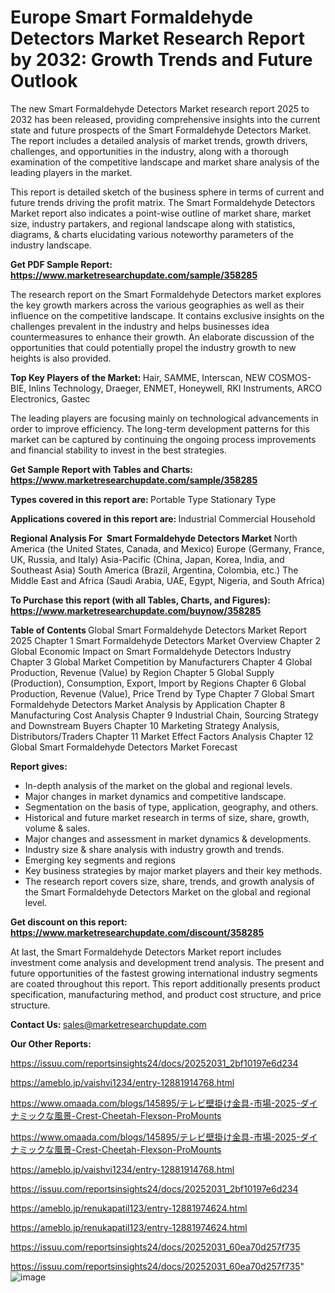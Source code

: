 # Europe Smart Formaldehyde Detectors Market Research Report by 2032: Growth Trends and Future Outlook

The new Smart Formaldehyde Detectors Market research report 2025 to 2032 has been released, providing comprehensive insights into the current state and future prospects of the Smart Formaldehyde Detectors Market. The report includes a detailed analysis of market trends, growth drivers, challenges, and opportunities in the industry, along with a thorough examination of the competitive landscape and market share analysis of the leading players in the market.

This report is detailed sketch of the business sphere in terms of current and future trends driving the profit matrix. The Smart Formaldehyde Detectors Market report also indicates a point-wise outline of market share, market size, industry partakers, and regional landscape along with statistics, diagrams, &amp; charts elucidating various noteworthy parameters of the industry landscape.

<strong><b>Get PDF Sample Report: <a href=https://www.marketresearchupdate.com/sample/358285>https://www.marketresearchupdate.com/sample/358285</a></b></strong>

The research report on the Smart Formaldehyde Detectors market explores the key growth markers across the various geographies as well as their influence on the competitive landscape. It contains exclusive insights on the challenges prevalent in the industry and helps businesses idea countermeasures to enhance their growth. An elaborate discussion of the opportunities that could potentially propel the industry growth to new heights is also provided.

<strong><b>Top Key Players of the Market:
</b></strong>Hair, SAMME, Interscan, NEW COSMOS-BIE, Inlins Technology, Draeger, ENMET, Honeywell, RKI Instruments, ARCO Electronics, Gastec<strong><b>
</b></strong>

The leading players are focusing mainly on technological advancements in order to improve efficiency. The long-term development patterns for this market can be captured by continuing the ongoing process improvements and financial stability to invest in the best strategies.

<strong><b>Get Sample Report with Tables and Charts: <a href=https://www.marketresearchupdate.com/sample/358285>https://www.marketresearchupdate.com/sample/358285</a></b></strong>

<strong><b>Types covered in this report are:
</b></strong>Portable Type
Stationary Type<strong><b>
</b></strong>

<strong><b>Applications covered in this report are:
</b></strong>Industrial
Commercial
Household<strong><b>
</b></strong>

<strong><b>Regional Analysis For  Smart Formaldehyde Detectors Market</b></strong><strong><b>
</b></strong>North America (the United States, Canada, and Mexico)
Europe (Germany, France, UK, Russia, and Italy)
Asia-Pacific (China, Japan, Korea, India, and Southeast Asia)
South America (Brazil, Argentina, Colombia, etc.)
The Middle East and Africa (Saudi Arabia, UAE, Egypt, Nigeria, and South Africa)

<strong><b>To Purchase this report (with all Tables, Charts, and Figures): <a href=https://www.marketresearchupdate.com/buynow/358285>https://www.marketresearchupdate.com/buynow/358285</a></b></strong>

<strong><b>Table of Contents</b></strong><strong><b>
</b></strong>Global Smart Formaldehyde Detectors Market Report 2025
Chapter 1 Smart Formaldehyde Detectors Market Overview
Chapter 2 Global Economic Impact on Smart Formaldehyde Detectors Industry
Chapter 3 Global Market Competition by Manufacturers
Chapter 4 Global Production, Revenue (Value) by Region
Chapter 5 Global Supply (Production), Consumption, Export, Import by Regions
Chapter 6 Global Production, Revenue (Value), Price Trend by Type
Chapter 7 Global Smart Formaldehyde Detectors Market Analysis by Application
Chapter 8 Manufacturing Cost Analysis
Chapter 9 Industrial Chain, Sourcing Strategy and Downstream Buyers
Chapter 10 Marketing Strategy Analysis, Distributors/Traders
Chapter 11 Market Effect Factors Analysis
Chapter 12 Global Smart Formaldehyde Detectors Market Forecast

<strong><b>Report gives:</b></strong>

- In-depth analysis of the market on the global and regional levels.
- Major changes in market dynamics and competitive landscape.
- Segmentation on the basis of type, application, geography, and others.
- Historical and future market research in terms of size, share, growth, volume &amp; sales.
- Major changes and assessment in market dynamics &amp; developments.
- Industry size &amp; share analysis with industry growth and trends.
- Emerging key segments and regions
- Key business strategies by major market players and their key methods.
- The research report covers size, share, trends, and growth analysis of the Smart Formaldehyde Detectors Market on the global and regional level.

<strong><b>Get discount on this report: <a href=https://www.marketresearchupdate.com/discount/358285>https://www.marketresearchupdate.com/discount/358285</a></b></strong>

At last, the Smart Formaldehyde Detectors Market report includes investment come analysis and development trend analysis. The present and future opportunities of the fastest growing international industry segments are coated throughout this report. This report additionally presents product specification, manufacturing method, and product cost structure, and price structure.

<strong><b>Contact Us:
</b></strong>sales@marketresearchupdate.com

<strong>Our Other Reports:</strong>

<a href=https://issuu.com/reportsinsights24/docs/20252031_2bf10197e6d234>https://issuu.com/reportsinsights24/docs/20252031_2bf10197e6d234</a>

<a href=https://ameblo.jp/vaishvi1234/entry-12881914768.html>https://ameblo.jp/vaishvi1234/entry-12881914768.html</a>

<a href=https://www.omaada.com/blogs/145895/テレビ壁掛け金具-市場-2025-ダイナミックな風景-Crest-Cheetah-Flexson-ProMounts>https://www.omaada.com/blogs/145895/テレビ壁掛け金具-市場-2025-ダイナミックな風景-Crest-Cheetah-Flexson-ProMounts</a>

<a href=https://www.omaada.com/blogs/145895/テレビ壁掛け金具-市場-2025-ダイナミックな風景-Crest-Cheetah-Flexson-ProMounts>https://www.omaada.com/blogs/145895/テレビ壁掛け金具-市場-2025-ダイナミックな風景-Crest-Cheetah-Flexson-ProMounts</a>

<a href=https://ameblo.jp/vaishvi1234/entry-12881914768.html>https://ameblo.jp/vaishvi1234/entry-12881914768.html</a>

<a href=https://issuu.com/reportsinsights24/docs/20252031_2bf10197e6d234>https://issuu.com/reportsinsights24/docs/20252031_2bf10197e6d234</a>

<a href=https://ameblo.jp/renukapatil123/entry-12881974624.html>https://ameblo.jp/renukapatil123/entry-12881974624.html</a>

<a href=https://ameblo.jp/renukapatil123/entry-12881974624.html>https://ameblo.jp/renukapatil123/entry-12881974624.html</a>

<a href=https://issuu.com/reportsinsights24/docs/20252031_60ea70d257f735>https://issuu.com/reportsinsights24/docs/20252031_60ea70d257f735</a>

<a href=https://issuu.com/reportsinsights24/docs/20252031_60ea70d257f735>https://issuu.com/reportsinsights24/docs/20252031_60ea70d257f735</a>"
![image](https://github.com/user-attachments/assets/8d6dedab-75e0-4da4-a758-09b8ee6387ec)
